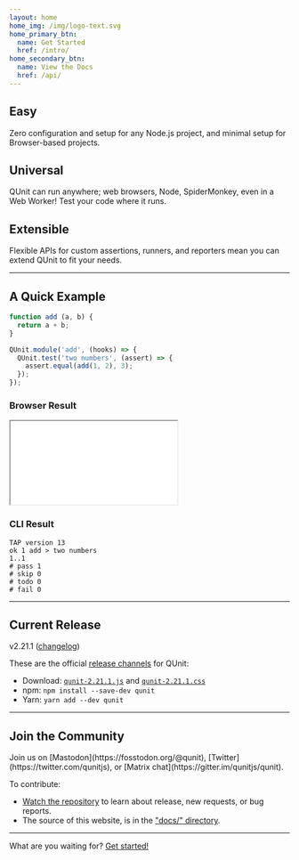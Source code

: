 ```yaml
---
layout: home
home_img: /img/logo-text.svg
home_primary_btn:
  name: Get Started
  href: /intro/
home_secondary_btn:
  name: View the Docs
  href: /api/
---
```


<section class="grid grid--small home-highlights">
  <div>
    <h2>Easy</h2>
    <p>Zero configuration and setup for any Node.js project, and minimal setup for Browser-based projects.</p>
  </div>

  <div>
    <h2>Universal</h2>
    <p>QUnit can run anywhere; web browsers, Node, SpiderMonkey, even in a Web Worker! Test your code where it runs.</p>
  </div>

  <div>
    <h2>Extensible</h2>
    <p>Flexible APIs for custom assertions, runners, and reporters mean you can extend QUnit to fit your needs.</p>
  </div>
</section>

---

## A Quick Example

```js
function add (a, b) {
  return a + b;
}

QUnit.module('add', (hooks) => {
  QUnit.test('two numbers', (assert) => {
    assert.equal(add(1, 2), 3);
  });
});
```

<div class="grid grid--split" markdown="1">

<div class="example-result" markdown="1">

### Browser Result

<iframe loading="lazy" title="The example test code running in the browser" src="/resources/example-add.html"></iframe>

</div>

<div class="example-result" markdown="1">

### CLI Result

```tap
TAP version 13
ok 1 add > two numbers
1..1
# pass 1
# skip 0
# todo 0
# fail 0
```

</div>

</div>

---

## Current Release

<p class="lead lead--center">v2.21.1 (<a href="https://github.com/qunitjs/qunit/blob/2.21.1/History.md">changelog</a>)</p>

These are the official [release channels](intro.md#download) for QUnit:

* Download: [`qunit-2.21.1.js`](https://code.jquery.com/qunit/qunit-2.21.1.js) and [`qunit-2.21.1.css`](https://code.jquery.com/qunit/qunit-2.21.1.css)
* npm: `npm install --save-dev qunit`
* Yarn: `yarn add --dev qunit`

---

## Join the Community

<p class="lead lead--center" markdown="1">Join us on [Mastodon](https://fosstodon.org/@qunit), [Twitter](https://twitter.com/qunitjs), or [Matrix chat](https://gitter.im/qunitjs/qunit).</p>

To contribute:

* [Watch the repository](https://github.com/qunitjs/qunit) to learn about release, new requests, or bug reports.
* The source of this website, is in the ["docs/" directory](https://github.com/qunitjs/qunit/tree/main/docs).

---

<p class="cta">What are you waiting for? <a href="{% link intro.md %}" class="button">Get started!</a></p>
